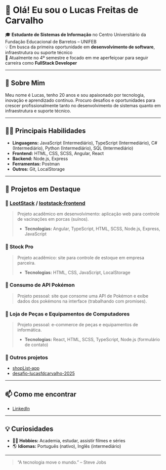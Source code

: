 # 👋 Olá! Eu sou o Lucas Freitas de Carvalho

🎓 **Estudante de Sistemas de Informação** no Centro Universitário da Fundação Educacional de Barretos – UNIFEB  
💡 Em busca da primeira oportunidade em **desenvolvimento de software**, infraestrutura ou suporte técnico  
🌱 Atualmente no 4º semestre e focado em me aperfeiçoar para seguir carreira como **FullStack Developer**  

---

## 🚀 Sobre Mim

Meu nome é Lucas, tenho 20 anos e sou apaixonado por tecnologia, inovação e aprendizado contínuo. Procuro desafios e oportunidades para crescer profissionalmente tanto no desenvolvimento de sistemas quanto em infraestrutura e suporte técnico.

---

## 🧑‍💻 Principais Habilidades

- **Linguagens:** JavaScript (Intermediário), TypeScript (Intermediário), C# (Intermediário), Python (Intermediário), SQL (Intermediário)
- **Frontend:** HTML, CSS, SCSS, Angular, React
- **Backend:** Node.js, Express
- **Ferramentas:** Postman
- **Outros:** Git, LocalStorage

---

## 🌟 Projetos em Destaque

### 🔹 [LootStack](https://github.com/LootStack/lootstack-backend) / [lootstack-frontend](https://github.com/LootStack/lootstack-frontend)
> Projeto acadêmico em desenvolvimento: aplicação web para controle de vacinações em porcas (suínos).
> - **Tecnologias:** Angular, TypeScript, HTML, SCSS, Node.js, Express, JavaScript

### 🔹 Stock Pro
> Projeto acadêmico: site para controle de estoque em empresa parceira.
> - **Tecnologias:** HTML, CSS, JavaScript, LocalStorage

### 🔹 Consumo de API Pokémon
> Projeto pessoal: site que consome uma API de Pokémon e exibe dados dos pokémons na interface (trabalhando com promises).

### 🔹 Loja de Peças e Equipamentos de Computadores
> Projeto pessoal: e-commerce de peças e equipamentos de informática.
> - **Tecnologias:** React, HTML, SCSS, TypeScript, Node.js (formulário de contato)

### 🔹 Outros projetos
- [shopList-app](https://github.com/lucasfdcarvalho/shopList-app)
- [desafio-lucasfdcarvalho-2025](https://github.com/lucasfdcarvalho/desafio-lucasfdcarvalho-2025)

---

## 📫 Como me encontrar

- [LinkedIn](https://www.linkedin.com/in/lucas-freitas-b75a35325)

---

## 💡 Curiosidades

- 🏋️‍♂️ **Hobbies:** Academia, estudar, assistir filmes e séries
- 🌎 **Idiomas:** Português (nativo), Inglês (intermediário)

---

> “A tecnologia move o mundo.” – Steve Jobs
